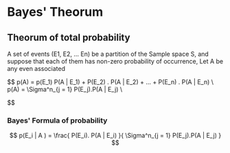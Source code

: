 # Bayes' Theorum

## Theorum of total probability

A set of events (E1, E2, ... En) be a partition of the Sample space S, and suppose
that each of them has non-zero probability of occurrence, Let A be any even associated

$$
p(A) = p(E_1) P(A | E_1) + P(E_2) . P(A | E_2) + ... + P(E_n) . P(A | E_n) \\
p(A) = \Sigma^n_{j = 1} P(E_j).P(A | E_j) \\

$$

### Bayes' Formula of probability
$$
p(E_i | A ) = \frac{ P(E_i). P(A | E_i) }{ \Sigma^n_{j = 1} P(E_j).P(A | E_j) }
$$

